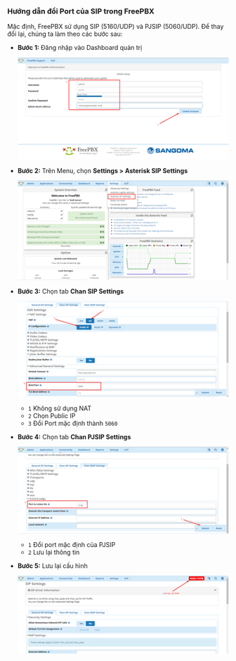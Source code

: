 ### Hướng dẫn đổi Port của SIP trong FreePBX

Mặc định, FreePBX sử dụng SIP (5160/UDP) và PJSIP (5060/UDP). Để thay đổi lại, chúng ta làm theo các bước sau:

- **Bước 1:** Đăng nhập vào Dashboard quản trị

	![image-hoangdh](/images/admin.png)

- **Bước 2:** Trên Menu, chọn **Settings > Asterisk SIP Settings**

	![image-hoangdh](/images/change-port-1.png)
	
- **Bước 3:** Chọn tab **Chan SIP Settings**

	![image-hoangdh](/images/change-port-2.png)

	- `1` Không sử dụng NAT
	- `2` Chọn Public IP
	- `3` Đổi Port mặc định thành `5060`
	
- **Bước 4:** Chọn tab **Chan PJSIP Settings**

	![image-hoangdh](/images/change-port-3.png)
	
	- `1` Đổi port mặc định của PJSIP
	- `2` Lưu lại thông tin

- **Bước 5:** Lưu lại cấu hình

	![image-hoangdh](/images/change-port-4.png)